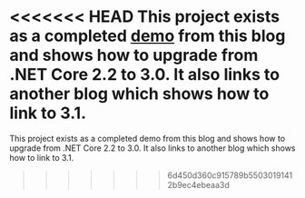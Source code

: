 <<<<<<< HEAD
This project exists as a completed [demo](https://github.com/LayersOfAbstraction/2.2_to_3.0_migration_project) from this blog and shows how to upgrade from .NET Core 2.2 to 3.0. It also links to another blog which shows how to link to 3.1.
=======
This project exists as a completed demo from this blog and shows how to upgrade from .NET Core 2.2 to 3.0. It also links to another blog which shows how to link to 3.1.
>>>>>>> 6d450d360c915789b55030191412b9ec4ebeaa3d

